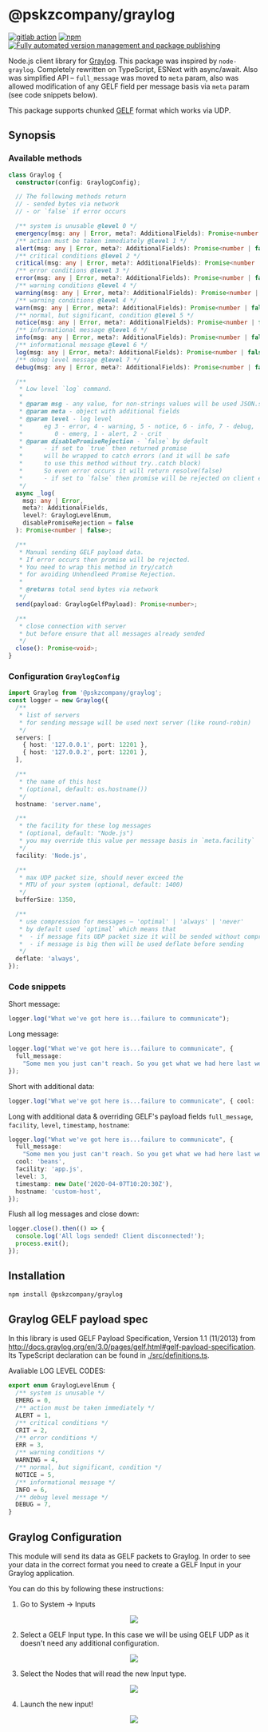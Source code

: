 # @pskzcompany/graylog

[![gitlab action](https://github.com/pskzcompany/node-graylog/workflows/test%20&%20build/badge.svg)](https://github.com/pskzcompany/node-graylog/actions)
[![npm](https://img.shields.io/npm/v/@pskzcompany/graylog.svg)](https://www.npmjs.com/package/@pskzcompany/graylog)
[![Fully automated version management and package publishing](https://img.shields.io/badge/%20%20%F0%9F%93%A6%F0%9F%9A%80-semantic--release-e10079.svg)](https://github.com/semantic-release/semantic-release)

Node.js client library for [Graylog](https://www.graylog.org/).
This package was inspired by `node-graylog`. Completely rewritten
on TypeScript, ESNext with async/await. Also was simplified API –
`full_message` was moved to `meta` param, also was allowed
modification of any GELF field per message basis via `meta` param
(see code snippets below).

This package supports chunked [GELF](http://docs.graylog.org/en/3.0/pages/gelf.html#chunking)
format which works via UDP.

## Synopsis

### Available methods

```ts
class Graylog {
  constructor(config: GraylogConfig);

  // The following methods return
  // - sended bytes via network
  // - or `false` if error occurs

  /** system is unusable @level 0 */
  emergency(msg: any | Error, meta?: AdditionalFields): Promise<number | false>;
  /** action must be taken immediately @level 1 */
  alert(msg: any | Error, meta?: AdditionalFields): Promise<number | false>;
  /** critical conditions @level 2 */
  critical(msg: any | Error, meta?: AdditionalFields): Promise<number | false>;
  /** error conditions @level 3 */
  error(msg: any | Error, meta?: AdditionalFields): Promise<number | false>;
  /** warning conditions @level 4 */
  warning(msg: any | Error, meta?: AdditionalFields): Promise<number | false>;
  /** warning conditions @level 4 */
  warn(msg: any | Error, meta?: AdditionalFields): Promise<number | false>;
  /** normal, but significant, condition @level 5 */
  notice(msg: any | Error, meta?: AdditionalFields): Promise<number | false>;
  /** informational message @level 6 */
  info(msg: any | Error, meta?: AdditionalFields): Promise<number | false>;
  /** informational message @level 6 */
  log(msg: any | Error, meta?: AdditionalFields): Promise<number | false>;
  /** debug level message @level 7 */
  debug(msg: any | Error, meta?: AdditionalFields): Promise<number | false>;

  /**
   * Low level `log` command.
   *
   * @param msg - any value, for non-strings values will be used JSON.stringify
   * @param meta - object with additional fields
   * @param level - log level
   *      eg 3 - error, 4 - warning, 5 - notice, 6 - info, 7 - debug,
   *         0 - emerg, 1 - alert, 2 - crit
   * @param disablePromiseRejection - `false` by default
   *      - if set to `true` then returned promise
   *      will be wrapped to catch errors (and it will be safe
   *      to use this method without try..catch block)
   *      So even error occurs it will return resolve(false)
   *      - if set to `false` then promise will be rejected on client error
   */
  async _log(
    msg: any | Error,
    meta?: AdditionalFields,
    level?: GraylogLevelEnum,
    disablePromiseRejection = false
  ): Promise<number | false>;

  /**
   * Manual sending GELF payload data.
   * If error occurs then promise will be rejected.
   * You need to wrap this method in try/catch
   * for avoiding Unhendleed Promise Rejection.
   *
   * @returns total send bytes via network
   */
  send(payload: GraylogGelfPayload): Promise<number>;

  /**
   * close connection with server
   * but before ensure that all messages already sended
   */
  close(): Promise<void>;
}
```

### Configuration `GraylogConfig`

```ts
import Graylog from '@pskzcompany/graylog';
const logger = new Graylog({
  /**
   * list of servers
   * for sending message will be used next server (like round-robin)
   */
  servers: [
    { host: '127.0.0.1', port: 12201 },
    { host: '127.0.0.2', port: 12201 },
  ],

  /**
   * the name of this host
   * (optional, default: os.hostname())
   */
  hostname: 'server.name',

  /**
   * the facility for these log messages
   * (optional, default: "Node.js")
   * you may override this value per message basis in `meta.facility`
   */
  facility: 'Node.js',

  /**
   * max UDP packet size, should never exceed the
   * MTU of your system (optional, default: 1400)
   */
  bufferSize: 1350,

  /**
   * use compression for messages – 'optimal' | 'always' | 'never'
   * by default used `optimal` which means that
   *  - if message fits UDP packet size it will be sended without compression
   *  - if message is big then will be used deflate before sending
   */
  deflate: 'always',
});
```

### Code snippets

Short message:

```ts
logger.log("What we've got here is...failure to communicate");
```

Long message:

```ts
logger.log("What we've got here is...failure to communicate", {
  full_message:
    "Some men you just can't reach. So you get what we had here last week, which is the way he wants it... well, he gets it. I don't like it any more than you men.",
});
```

Short with additional data:

```ts
logger.log("What we've got here is...failure to communicate", { cool: 'beans' });
```

Long with additional data & overriding GELF's payload fields `full_message`, `facility`, `level`, `timestamp`, `hostname`:

```ts
logger.log("What we've got here is...failure to communicate", {
  full_message:
    "Some men you just can't reach. So you get what we had here last week, which is the way he wants it... well, he gets it. I don't like it any more than you men.",
  cool: 'beans',
  facility: 'app.js',
  level: 3,
  timestamp: new Date('2020-04-07T10:20:30Z'),
  hostname: 'custom-host',
});
```

Flush all log messages and close down:

```ts
logger.close().then(() => {
  console.log('All logs sended! Client disconnected!');
  process.exit();
});
```

## Installation

```bash
npm install @pskzcompany/graylog
```

## Graylog GELF payload spec

In this library is used GELF Payload Specification, Version 1.1 (11/2013) from <http://docs.graylog.org/en/3.0/pages/gelf.html#gelf-payload-specification>. Its TypeScript declaration can be found in [./src/definitions.ts](./src/definitions.ts).

Avaliable LOG LEVEL CODES:

```ts
export enum GraylogLevelEnum {
  /** system is unusable */
  EMERG = 0,
  /** action must be taken immediately */
  ALERT = 1,
  /** critical conditions */
  CRIT = 2,
  /** error conditions */
  ERR = 3,
  /** warning conditions */
  WARNING = 4,
  /** normal, but significant, condition */
  NOTICE = 5,
  /** informational message */
  INFO = 6,
  /** debug level message */
  DEBUG = 7,
}
```

## Graylog Configuration

This module will send its data as GELF packets to Graylog. In order to see your data in the correct format you need to create a GELF Input in your Graylog application.

You can do this by following these instructions:

1. Go to System -> Inputs

<div align="center">
    <img src="./imgs/graylog_config_1.png">
</div>

2. Select a GELF Input type. In this case we will be using GELF UDP as it doesn't need any additional configuration.

<div align="center">
    <img src="./imgs/graylog_config_2.png">
</div>

3. Select the Nodes that will read the new Input type.

<div align="center">
    <img src="./imgs/graylog_config_3.png">
</div>

4. Launch the new input!

<div align="center">
    <img src="./imgs/graylog_config_4.png">
</div>
